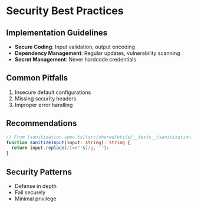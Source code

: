 # Security Best Practices

## Implementation Guidelines
- **Secure Coding**: Input validation, output encoding
- **Dependency Management**: Regular updates, vulnerability scanning
- **Secret Management**: Never hardcode credentials

## Common Pitfalls
1. Insecure default configurations
2. Missing security headers
3. Improper error handling

## Recommendations
```typescript
// From [sanitization.spec.ts](src/shared/utils/__tests__/sanitization.spec.ts)
function sanitizeInput(input: string): string {
  return input.replace(/[<>"'&]/g, '');
}
```

## Security Patterns
- Defense in depth
- Fail securely
- Minimal privilege